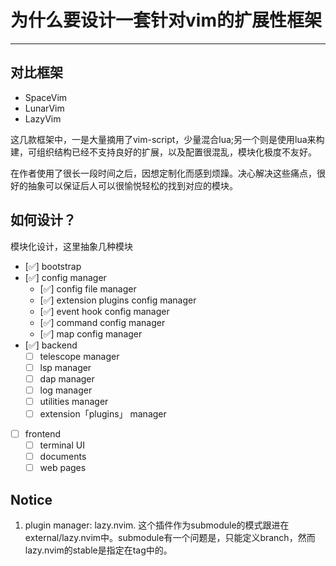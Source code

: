 # 为什么要设计一套针对vim的扩展性框架

---

## 对比框架

- SpaceVim
- LunarVim
- LazyVim

这几款框架中，一是大量摘用了vim-script，少量混合lua;另一个则是使用lua来构建，可组织结构已经不支持良好的扩展，以及配置很混乱，模块化极度不友好。

在作者使用了很长一段时间之后，因想定制化而感到烦躁。决心解决这些痛点，很好的抽象可以保证后人可以很愉悦轻松的找到对应的模块。

## 如何设计？

模块化设计，这里抽象几种模块

- [✅] bootstrap
- [✅] config manager
    - [✅] config file manager
    - [✅] extension plugins config manager
    - [✅] event hook config manager
    - [✅] command config manager
    - [✅] map config manager
- [✅] backend
    - [ ] telescope manager
    - [ ] lsp manager
    - [ ] dap manager
    - [ ] log manager
    - [ ] utilities manager
    - [ ] extension「plugins」 manager
- [ ] frontend
    - [ ] terminal UI
    - [ ] documents
    - [ ] web pages

## Notice

1. plugin manager: lazy.nvim. 这个插件作为submodule的模式跟进在external/lazy.nvim中。submodule有一个问题是，只能定义branch，然而lazy.nvim的stable是指定在tag中的。
